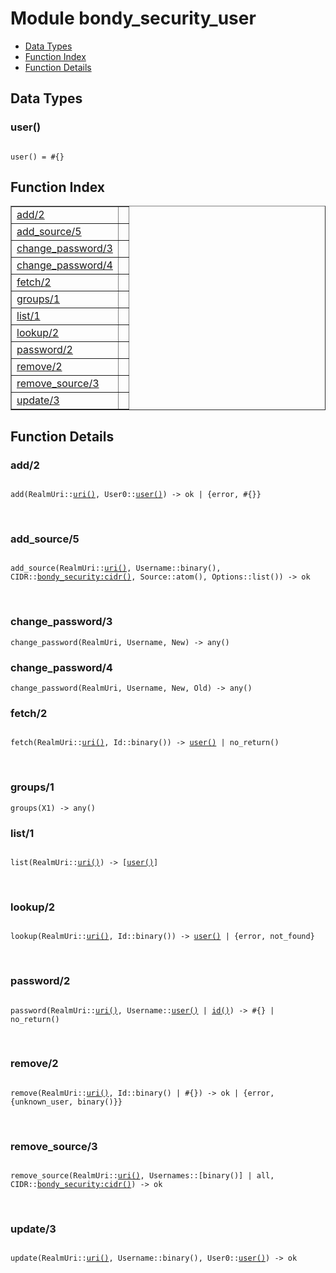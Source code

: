 

# Module bondy_security_user #
* [Data Types](#types)
* [Function Index](#index)
* [Function Details](#functions)

<a name="types"></a>

## Data Types ##




### <a name="type-user">user()</a> ###


<pre><code>
user() = #{}
</code></pre>

<a name="index"></a>

## Function Index ##


<table width="100%" border="1" cellspacing="0" cellpadding="2" summary="function index"><tr><td valign="top"><a href="#add-2">add/2</a></td><td></td></tr><tr><td valign="top"><a href="#add_source-5">add_source/5</a></td><td></td></tr><tr><td valign="top"><a href="#change_password-3">change_password/3</a></td><td></td></tr><tr><td valign="top"><a href="#change_password-4">change_password/4</a></td><td></td></tr><tr><td valign="top"><a href="#fetch-2">fetch/2</a></td><td></td></tr><tr><td valign="top"><a href="#groups-1">groups/1</a></td><td></td></tr><tr><td valign="top"><a href="#list-1">list/1</a></td><td></td></tr><tr><td valign="top"><a href="#lookup-2">lookup/2</a></td><td></td></tr><tr><td valign="top"><a href="#password-2">password/2</a></td><td></td></tr><tr><td valign="top"><a href="#remove-2">remove/2</a></td><td></td></tr><tr><td valign="top"><a href="#remove_source-3">remove_source/3</a></td><td></td></tr><tr><td valign="top"><a href="#update-3">update/3</a></td><td></td></tr></table>


<a name="functions"></a>

## Function Details ##

<a name="add-2"></a>

### add/2 ###

<pre><code>
add(RealmUri::<a href="#type-uri">uri()</a>, User0::<a href="#type-user">user()</a>) -&gt; ok | {error, #{}}
</code></pre>
<br />

<a name="add_source-5"></a>

### add_source/5 ###

<pre><code>
add_source(RealmUri::<a href="#type-uri">uri()</a>, Username::binary(), CIDR::<a href="bondy_security.md#type-cidr">bondy_security:cidr()</a>, Source::atom(), Options::list()) -&gt; ok
</code></pre>
<br />

<a name="change_password-3"></a>

### change_password/3 ###

`change_password(RealmUri, Username, New) -> any()`

<a name="change_password-4"></a>

### change_password/4 ###

`change_password(RealmUri, Username, New, Old) -> any()`

<a name="fetch-2"></a>

### fetch/2 ###

<pre><code>
fetch(RealmUri::<a href="#type-uri">uri()</a>, Id::binary()) -&gt; <a href="#type-user">user()</a> | no_return()
</code></pre>
<br />

<a name="groups-1"></a>

### groups/1 ###

`groups(X1) -> any()`

<a name="list-1"></a>

### list/1 ###

<pre><code>
list(RealmUri::<a href="#type-uri">uri()</a>) -&gt; [<a href="#type-user">user()</a>]
</code></pre>
<br />

<a name="lookup-2"></a>

### lookup/2 ###

<pre><code>
lookup(RealmUri::<a href="#type-uri">uri()</a>, Id::binary()) -&gt; <a href="#type-user">user()</a> | {error, not_found}
</code></pre>
<br />

<a name="password-2"></a>

### password/2 ###

<pre><code>
password(RealmUri::<a href="#type-uri">uri()</a>, Username::<a href="#type-user">user()</a> | <a href="#type-id">id()</a>) -&gt; #{} | no_return()
</code></pre>
<br />

<a name="remove-2"></a>

### remove/2 ###

<pre><code>
remove(RealmUri::<a href="#type-uri">uri()</a>, Id::binary() | #{}) -&gt; ok | {error, {unknown_user, binary()}}
</code></pre>
<br />

<a name="remove_source-3"></a>

### remove_source/3 ###

<pre><code>
remove_source(RealmUri::<a href="#type-uri">uri()</a>, Usernames::[binary()] | all, CIDR::<a href="bondy_security.md#type-cidr">bondy_security:cidr()</a>) -&gt; ok
</code></pre>
<br />

<a name="update-3"></a>

### update/3 ###

<pre><code>
update(RealmUri::<a href="#type-uri">uri()</a>, Username::binary(), User0::<a href="#type-user">user()</a>) -&gt; ok
</code></pre>
<br />

